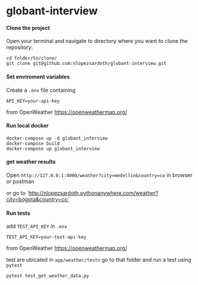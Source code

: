 # globant-interview

#### Clone the project

Open your terminal and navigate to directory where you want to clone the repository:

```shell
cd folder/to/clone/
git clone git@github.com:nlopezsardoth/globant-interview.git
```

#### Set enviroment variables

Create a `.env` file containing 

```shell
API_KEY=your-api-key 
```
from OpenWeather https://openweathermap.org/


#### Run local docker

```shell
docker-compose up -d globant_interview
docker-compose build
docker-compose up globant_interview
```


#### get weather results
Open `http://127.0.0.1:4000/weather?city=medellin&country=co` in browser or postman

or go to ´http://nlopezsardoth.pythonanywhere.com/weather?city=bogota&country=co´ 



#### Run tests
add `TEST_API_KEY` in  `.env`

```shell
TEST_API_KEY=your-test-api-key 
```
from OpenWeather https://openweathermap.org/

test are ubicated in `app/weather/tests` go to that folder and run a test using  `pytest `

```shell
pytest test_get_weather_data.py
```


